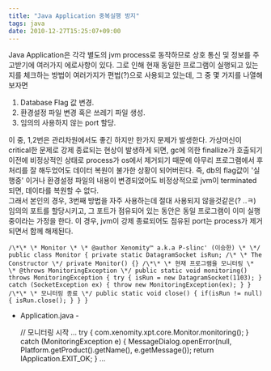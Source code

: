 ```yaml
---
title: "Java Application 중복실행 방지"
tags: java
date: 2010-12-27T15:25:07+09:00
---
```


Java Application은 각각 별도의 jvm process로 동작하므로 상호 통신 및 정보를 주고받기에 여러가지 에로사항이 있다. 그로 인해 현재 동일한 프로그램이 실행되고 있는지를 체크하는 방법이 여러가지가 편법(?)으로 사용되고 있는데, 그 중 몇 가지를 나열해 보자면  
  
1. Database Flag 값 변경.  
2. 환경설정 파일 변경 혹은 쓰레기 파일 생성.  
3. 임의의 사용하지 않는 port 할당.  
  
이 중, 1,2번은 관리차원에서도 좋긴 하지만 한가지 문제가 발생한다. 가상머신이 critical한 문제로 강제 종료되는 현상이 발생하게 되면, gc에 의한 finallize가 호출되기 이전에 비정상적인 상태로 process가 os에서 제거되기 때문에 아무리 프로그램에서 후처리를 잘 해두었어도 데이터 복원이 불가한 상황이 되어버린다. 즉, db의 flag값이 '실행중' 이거나 환경설정 파일의 내용이 변경되었어도 비정상적으로 jvm이 terminated 되면, 데이타를 복원할 수 없다.  
그래서 본인의 경우, 3번째 방법을 자주 사용하는데 절대 사용되지 않을것같은(? ..ㅋ) 임의의 포트를 할당시키고, 그 포트가 점유되어 있는 동안은 동일 프로그램이 이미 실행중이라는 가정을 한다. 이 경우, jvm이 강제 종료되어도 점유된 port는 process가 제거되면서 함께 해제된다.

    /\*\* \* Monitor \* \* @author Xenomity™ a.k.a P-slinc' (이승한) \* \*/ public class Monitor { private static DatagramSocket isRun; /\* \* The Constructor \*/ private Monitor() {} /\*\* \* 현재 프로그램을 모니터링 \* \* @throws MonitoringException \*/ public static void monitoring() throws MonitoringException { try { isRun = new DatagramSocket(1103); } catch (SocketException ex) { throw new MonitoringException(ex); } } /\*\* \* 모니터링 종료 \*/ public static void close() { if(isRun != null) { isRun.close(); } } }

  
- Application.java -  

    // 모니터링 시작 ... try { com.xenomity.xpt.core.Monitor.monitoring(); } catch (MonitoringException e) { MessageDialog.openError(null, Platform.getProduct().getName(), e.getMessage()); return IApplication.EXIT\_OK; } ...

